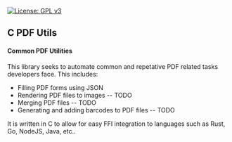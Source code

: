 [![License: GPL v3](https://img.shields.io/badge/License-GPLv3-blue.svg)](https://www.gnu.org/licenses/gpl-3.0)
## C PDF Utils

#### Common PDF Utilities

This library seeks to automate common and repetative PDF related tasks developers face. This includes:
- Filling PDF forms  using JSON
- Rendering PDF files to images -- TODO
- Merging PDF files -- TODO
- Generating and adding barcodes to PDF files -- TODO

It is written in C to allow for easy FFI integration to languages such as Rust, Go, NodeJS, Java, etc..
